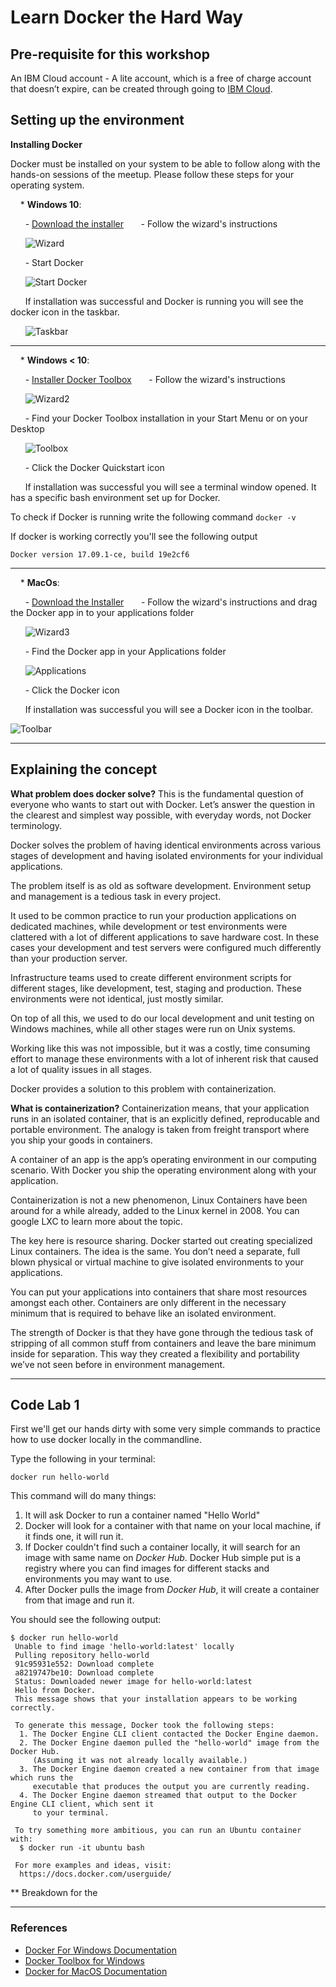 # Learn Docker the Hard Way


## Pre-requisite for this workshop

An IBM Cloud account - A lite account, which is a free of charge account that doesn’t expire, can be created through going to [IBM Cloud](https://ibm.biz/BdjNyT).


## Setting up the environment

**Installing Docker**

Docker must be installed on your system to be able to follow along with the hands-on sessions of the meetup. Please follow these steps for your operating system.


&nbsp;&nbsp;&nbsp;&nbsp;* **Windows 10**:

&nbsp;&nbsp;&nbsp;&nbsp;&nbsp;&nbsp;- [Download the installer](https://download.docker.com/win/stable/Docker%20for%20Windows%20Installer.exe)
&nbsp;&nbsp;&nbsp;&nbsp;&nbsp;&nbsp;- Follow the wizard's instructions

&nbsp;&nbsp;&nbsp;&nbsp;&nbsp;&nbsp;![Wizard](https://docs.docker.com/docker-for-windows/images/installer-finishes.png)

&nbsp;&nbsp;&nbsp;&nbsp;&nbsp;&nbsp;- Start Docker

&nbsp;&nbsp;&nbsp;&nbsp;&nbsp;&nbsp;![Start Docker](https://docs.docker.com/docker-for-windows/images/docker-app-search.png)

&nbsp;&nbsp;&nbsp;&nbsp;&nbsp;&nbsp;If installation was successful and Docker is running you will see the docker icon in the taskbar.

&nbsp;&nbsp;&nbsp;&nbsp;&nbsp;&nbsp;![Taskbar](https://docs.docker.com/docker-for-windows/images/whale-taskbar-circle.png)

---

&nbsp;&nbsp;&nbsp;&nbsp;* **Windows < 10**:

&nbsp;&nbsp;&nbsp;&nbsp;&nbsp;&nbsp;- [Installer Docker Toolbox](https://download.docker.com/win/stable/DockerToolbox.exe)
&nbsp;&nbsp;&nbsp;&nbsp;&nbsp;&nbsp;- Follow the wizard's instructions

&nbsp;&nbsp;&nbsp;&nbsp;&nbsp;&nbsp;![Wizard2](https://docs.docker.com/toolbox/images/installer_open.png)

&nbsp;&nbsp;&nbsp;&nbsp;&nbsp;&nbsp;- Find your Docker Toolbox installation in your Start Menu or on your Desktop

&nbsp;&nbsp;&nbsp;&nbsp;&nbsp;&nbsp;![Toolbox](https://docs.docker.com/toolbox/images/icon-set.png)

&nbsp;&nbsp;&nbsp;&nbsp;&nbsp;&nbsp;- Click the Docker Quickstart icon

&nbsp;&nbsp;&nbsp;&nbsp;&nbsp;&nbsp;If installation was successful you will see a terminal window opened. It has a specific bash environment set up for Docker.

To check if Docker is running write the following command `docker -v`

If docker is working correctly you'll see the following output

~~~~
Docker version 17.09.1-ce, build 19e2cf6
~~~~

---

&nbsp;&nbsp;&nbsp;&nbsp;* **MacOs**:

&nbsp;&nbsp;&nbsp;&nbsp;&nbsp;&nbsp;- [Download the Installer](https://download.docker.com/mac/stable/Docker.dmg)
&nbsp;&nbsp;&nbsp;&nbsp;&nbsp;&nbsp;- Follow the wizard's instructions and drag the Docker app in to your applications folder

&nbsp;&nbsp;&nbsp;&nbsp;&nbsp;&nbsp;![Wizard3](https://docs.docker.com/docker-for-mac/images/docker-app-drag.png)

&nbsp;&nbsp;&nbsp;&nbsp;&nbsp;&nbsp;- Find the Docker app in your Applications folder

&nbsp;&nbsp;&nbsp;&nbsp;&nbsp;&nbsp;![Applications](https://docs.docker.com/docker-for-mac/images/docker-app-in-apps.png)

&nbsp;&nbsp;&nbsp;&nbsp;&nbsp;&nbsp;- Click the Docker icon

&nbsp;&nbsp;&nbsp;&nbsp;&nbsp;&nbsp;If installation was successful you will see a Docker icon in the toolbar.

![Toolbar](https://docs.docker.com/docker-for-mac/images/whale-in-menu-bar.png)


-------------------

## Explaining the concept

**What problem does docker solve?**
This is the fundamental question of everyone who wants to start out with Docker. Let’s answer the question in the clearest and simplest way possible, with everyday words, not Docker terminology.

Docker solves the problem of having identical environments across various stages of development and having isolated environments for your individual applications.

The problem itself is as old as software development. Environment setup and management is a tedious task in every project.

It used to be common practice to run your production applications on dedicated machines, while development or test environments were clattered with a lot of different applications to save hardware cost. In these cases your development and test servers were configured much differently than your production server.

Infrastructure teams used to create different environment scripts for different stages, like development, test, staging and production. These environments were not identical, just mostly similar.

On top of all this, we used to do our local development and unit testing on Windows machines, while all other stages were run on Unix systems.

Working like this was not impossible, but it was a costly, time consuming effort to manage these environments with a lot of inherent risk that caused a lot of quality issues in all stages.

Docker provides a solution to this problem with containerization.

**What is containerization?**
Containerization means, that your application runs in an isolated container, that is an explicitly defined, reproducable and portable environment. The analogy is taken from freight transport where you ship your goods in containers.

A container of an app is the app’s operating environment in our computing scenario. With Docker you ship the operating environment along with your application.

Containerization is not a new phenomenon, Linux Containers have been around for a while already, added to the Linux kernel in 2008. You can google LXC to learn more about the topic.

The key here is resource sharing. Docker started out creating specialized Linux containers. The idea is the same. You don’t need a separate, full blown physical or virtual machine to give isolated environments to your applications.

You can put your applications into containers that share most resources amongst each other. Containers are only different in the necessary minimum that is required to behave like an isolated environment.

The strength of Docker is that they have gone through the tedious task of stripping of all common stuff from containers and leave the bare minimum inside for separation. This way they created a flexibility and portability we’ve not seen before in environment management.

-------------------

## Code Lab 1

First we'll get our hands dirty with some very simple commands to practice how to use docker locally in the commandline.

Type the following in your terminal:

```
docker run hello-world
```

This command will do many things:
1. It will ask Docker to run a container named "Hello World"
2. Docker will look for a container with that name on your local machine, if it finds one, it will run it.
3. If Docker couldn't find such a container locally, it will search for an image with same name on _Docker Hub_. Docker Hub simple put is a registry where you can find images for different stacks and environments you may want to use.
4. After Docker pulls the image from _Docker Hub_, it will create a container from that image and run it.

You should see the following output:

~~~
$ docker run hello-world
 Unable to find image 'hello-world:latest' locally
 Pulling repository hello-world
 91c95931e552: Download complete
 a8219747be10: Download complete
 Status: Downloaded newer image for hello-world:latest
 Hello from Docker.
 This message shows that your installation appears to be working correctly.

 To generate this message, Docker took the following steps:
  1. The Docker Engine CLI client contacted the Docker Engine daemon.
  2. The Docker Engine daemon pulled the "hello-world" image from the Docker Hub.
     (Assuming it was not already locally available.)
  3. The Docker Engine daemon created a new container from that image which runs the
     executable that produces the output you are currently reading.
  4. The Docker Engine daemon streamed that output to the Docker Engine CLI client, which sent it
     to your terminal.

 To try something more ambitious, you can run an Ubuntu container with:
  $ docker run -it ubuntu bash

 For more examples and ideas, visit:
  https://docs.docker.com/userguide/
~~~

** Breakdown for the 

-------------------
 
### References
- [Docker For Windows Documentation](https://docs.docker.com/docker-for-windows/install/#start-docker-for-windows)
- [Docker Toolbox for Windows](https://docs.docker.com/toolbox/toolbox_install_windows)
- [Docker for MacOS Documentation](https://docs.docker.com/docker-for-mac/install/#install-and-run-docker-for-mac)

